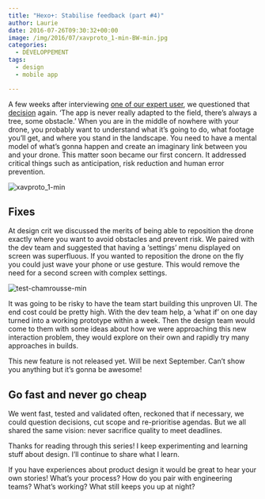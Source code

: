 ```yaml
---
title: "Hexo+: Stabilise feedback (part #4)"
author: Laurie
date: 2016-07-26T09:30:32+00:00
image: /img/2016/07/xavproto_1-min-BW-min.jpg
categories:
  - DÉVELOPPEMENT
tags:
  - design
  - mobile app

---
```

A few weeks after interviewing [one of our expert user](https://www.facebook.com/xvdelerue/), we questioned that [decision](http://sogilis.com/blog/user-testing-decision-making/) again. ‘The app is never really adapted to the field, there’s always a tree, some obstacle.’ When you are in the middle of nowhere with your drone, you probably want to understand what it’s going to do, what footage you’ll get, and where you stand in the landscape. You need to have a mental model of what’s gonna happen and create an imaginary link between you and your drone. This matter soon became our first concern. It addressed critical things such as anticipation, risk reduction and human error prevention.

![xavproto_1-min](/img/2016/07/xavproto_1-min.jpg)

## Fixes

At design crit we discussed the merits of being able to reposition the drone exactly where you want to avoid obstacles and prevent risk. We paired with the dev team and suggested that having a ‘settings’ menu displayed on screen was superfluous. If you wanted to reposition the drone on the fly you could just wave your phone or use gesture. This would remove the need for a second screen with complex settings.

![test-chamrousse-min](/img/2016/07/test-chamrousse-min.jpg)

It was going to be risky to have the team start building this unproven UI. The end cost could be pretty high. With the dev team help, a ‘what if’ on one day turned into a working prototype within a week. Then the design team would come to them with some ideas about how we were approaching this new interaction problem, they would explore on their own and rapidly try many approaches in builds.

This new feature is not released yet. Will be next September. Can’t show you anything but it’s gonna be awesome!

## Go fast and never go cheap

We went fast, tested and validated often, reckoned that if necessary, we could question decisions, cut scope and re-prioritise agendas. But we all shared the same vision: never sacrifice quality to meet deadlines.

Thanks for reading through this series! I keep experimenting and learning stuff about design. I’ll continue to share what I learn. 

If you have experiences about product design it would be great to hear your own stories! What’s your process? How do you pair with engineering teams? What’s working? What still keeps you up at night?
